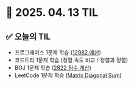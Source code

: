 # 📅 2025. 04. 13 TIL

## ✅ 오늘의 TIL
- 프로그래머스 1문제 학습 ([12982 예산](https://school.programmers.co.kr/learn/courses/30/lessons/12982))
- 코드트리 1문제 학습 (정렬 속도 비교 / 정렬과 정렬)
- BOJ 1문제 학습 ([2822 점수 계산](https://www.acmicpc.net/problem/2822))
- LeetCode 1문제 학습 ([Matrix Diagonal Sum](https://leetcode.com/problems/matrix-diagonal-sum/))
